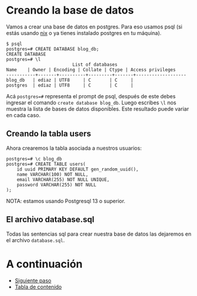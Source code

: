 # Creando la base de datos

Vamos a crear una base de datos en postgres. Para eso usamos psql (si estás usando [nix](NIX.md) o ya tienes instalado postgres en tu máquina).

    $ psql 
    postgres=# CREATE DATABASE blog_db;
    CREATE DATABASE
    postgres=# \l
                             List of databases
    Name    | Owner | Encoding | Collate | Ctype | Access privileges 
    -----------+-------+----------+---------+-------+-------------------
    blog_db   | ediaz | UTF8     | C       | C     | 
    postgres  | ediaz | UTF8     | C       | C     | 

Acá `postgres=#` representa el prompt de psql, después de este debes ingresar el comando `create database blog_db`. Luego escribes `\l` nos muestra la lista de bases de datos disponibles. Este resultado puede variar en cada caso.

## Creando la tabla users

Ahora crearemos la tabla asociada a nuestros usuarios:

    postgres=# \c blog_db
    postgres=# CREATE TABLE users(
        id uuid PRIMARY KEY DEFAULT gen_random_uuid(),
        name VARCHAR(100) NOT NULL,
        email VARCHAR(255) NOT NULL UNIQUE,
        password VARCHAR(255) NOT NULL
    );

NOTA: estamos usando Postgresql 13 o superior.

## El archivo database.sql

Todas las sentencias sql para crear nuestra base de datos las dejaremos en el archivo `database.sql`.


# A continuación 

- [Siguiente paso](STEP3.md)
- [Tabla de contenido](README.md#Primera-Parte)